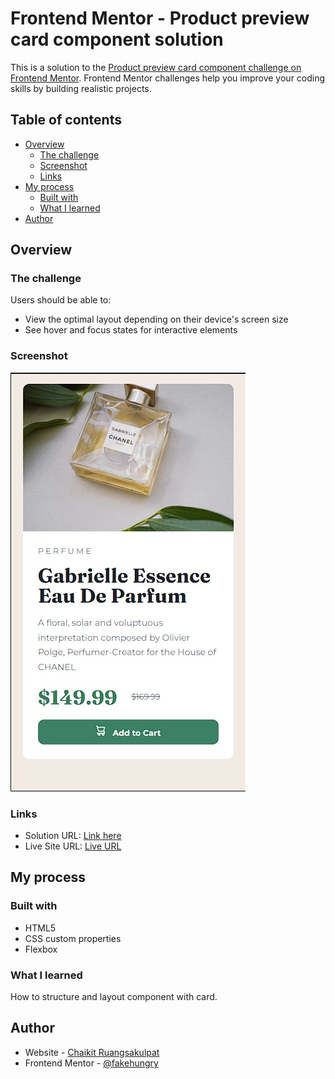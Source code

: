 # Frontend Mentor - Product preview card component solution

This is a solution to the [Product preview card component challenge on Frontend Mentor](https://www.frontendmentor.io/challenges/product-preview-card-component-GO7UmttRfa). Frontend Mentor challenges help you improve your coding skills by building realistic projects.

## Table of contents

- [Overview](#overview)
  - [The challenge](#the-challenge)
  - [Screenshot](#screenshot)
  - [Links](#links)
- [My process](#my-process)
  - [Built with](#built-with)
  - [What I learned](#what-i-learned)
- [Author](#author)

## Overview

### The challenge

Users should be able to:

- View the optimal layout depending on their device's screen size
- See hover and focus states for interactive elements

### Screenshot

![](./screenshot.jpg)

### Links

- Solution URL: [Link here](https://github.com/fakehungry/frontend_mentor/tree/master/product-preview-card-component)
- Live Site URL: [Live URL](https://fakehungry.github.io/frontend_mentor/product-preview-card-component/index.html)

## My process

### Built with

- HTML5
- CSS custom properties
- Flexbox

### What I learned

How to structure and layout component with card.

## Author

- Website - [Chaikit Ruangsakulpat](https://github.com/fakehungry/fakehungry)
- Frontend Mentor - [@fakehungry](https://www.frontendmentor.io/profile/fakehungry)
